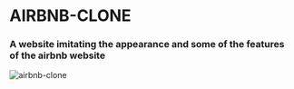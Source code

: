 # AIRBNB-CLONE
### A website imitating the appearance and some of the features of the airbnb website
![airbnb-clone](https://user-images.githubusercontent.com/73368258/194283340-5ebd3521-aafc-4b05-aa54-a649089cd269.jpg)

